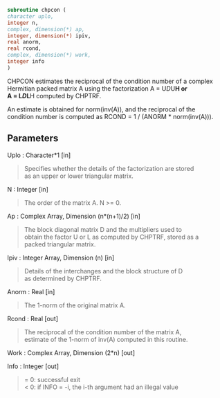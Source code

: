```fortran  
subroutine chpcon (  
character uplo,  
integer n,  
complex, dimension(*) ap,  
integer, dimension(*) ipiv,  
real anorm,  
real rcond,  
complex, dimension(*) work,  
integer info  
)  
```  
  
CHPCON estimates the reciprocal of the condition number of a complex  
Hermitian packed matrix A using the factorization A = U*D*U**H or  
A = L*D*L**H computed by CHPTRF.  
  
An estimate is obtained for norm(inv(A)), and the reciprocal of the  
condition number is computed as RCOND = 1 / (ANORM * norm(inv(A))).  
  
## Parameters  
Uplo : Character*1 [in]  
> Specifies whether the details of the factorization are stored  
> as an upper or lower triangular matrix.  
  
N : Integer [in]  
> The order of the matrix A.  N >= 0.  
  
Ap : Complex Array, Dimension (n*(n+1)/2) [in]  
> The block diagonal matrix D and the multipliers used to  
> obtain the factor U or L as computed by CHPTRF, stored as a  
> packed triangular matrix.  
  
Ipiv : Integer Array, Dimension (n) [in]  
> Details of the interchanges and the block structure of D  
> as determined by CHPTRF.  
  
Anorm : Real [in]  
> The 1-norm of the original matrix A.  
  
Rcond : Real [out]  
> The reciprocal of the condition number of the matrix A,  
> estimate of the 1-norm of inv(A) computed in this routine.  
  
Work : Complex Array, Dimension (2*n) [out]  
  
Info : Integer [out]  
> = 0:  successful exit  
> < 0:  if INFO = -i, the i-th argument had an illegal value  
  
